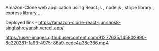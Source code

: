 Amazon-Clone web application using React.js , node.js , stripe library , express library ...

Deployed link - https://amazon-clone-react-jjunshps8-singhshreyansh.vercel.app/


https://user-images.githubusercontent.com/91277635/145802990-8c220281-1a93-4975-86a9-cedc4a38e366.mp4

